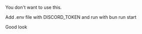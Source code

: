You don't want to use this.

Add .env file with DISCORD_TOKEN and run with bun run start

Good look
